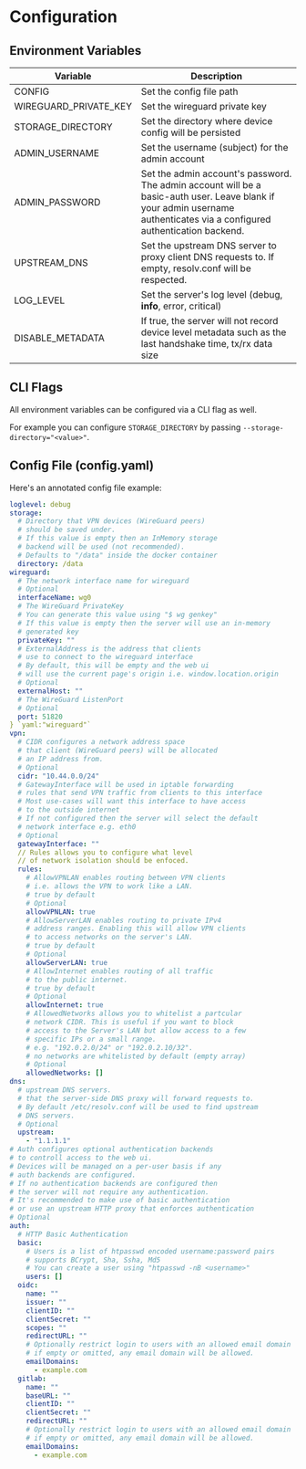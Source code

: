 # Configuration

## Environment Variables

| Variable              | Description |
|-----------------------|-------------|
| CONFIG                | Set the config file path |
| WIREGUARD_PRIVATE_KEY | Set the wireguard private key |
| STORAGE_DIRECTORY     | Set the directory where device config will be persisted |
| ADMIN_USERNAME        | Set the username (subject) for the admin account |
| ADMIN_PASSWORD        | Set the admin account's password. The admin account will be a basic-auth user. Leave blank if your admin username authenticates via a configured authentication backend. |
| UPSTREAM_DNS          | Set the upstream DNS server to proxy client DNS requests to. If empty, resolv.conf will be respected. |
| LOG_LEVEL             | Set the server's log level (debug, **info**, error, critical) |
| DISABLE_METADATA      | If true, the server will not record device level metadata such as the last handshake time, tx/rx data size |

## CLI Flags

All environment variables can be configured via a
CLI flag as well.

For example you can configure `STORAGE_DIRECTORY` by passing `--storage-directory="<value>"`.

## Config File (config.yaml)

Here's an annotated config file example:

```yaml
loglevel: debug
storage:
  # Directory that VPN devices (WireGuard peers)
  # should be saved under.
  # If this value is empty then an InMemory storage
  # backend will be used (not recommended).
  # Defaults to "/data" inside the docker container
  directory: /data
wireguard:
  # The network interface name for wireguard
  # Optional
  interfaceName: wg0
  # The WireGuard PrivateKey
  # You can generate this value using "$ wg genkey"
  # If this value is empty then the server will use an in-memory
  # generated key
  privateKey: ""
  # ExternalAddress is the address that clients
  # use to connect to the wireguard interface
  # By default, this will be empty and the web ui
  # will use the current page's origin i.e. window.location.origin
  # Optional
  externalHost: ""
  # The WireGuard ListenPort
  # Optional
  port: 51820
} `yaml:"wireguard"`
vpn:
  # CIDR configures a network address space
  # that client (WireGuard peers) will be allocated
  # an IP address from.
  # Optional
  cidr: "10.44.0.0/24"
  # GatewayInterface will be used in iptable forwarding
  # rules that send VPN traffic from clients to this interface
  # Most use-cases will want this interface to have access
  # to the outside internet
  # If not configured then the server will select the default
  # network interface e.g. eth0
  # Optional
  gatewayInterface: ""
  // Rules allows you to configure what level
  // of network isolation should be enfoced.
  rules:
    # AllowVPNLAN enables routing between VPN clients
    # i.e. allows the VPN to work like a LAN.
    # true by default
    # Optional
    allowVPNLAN: true
    # AllowServerLAN enables routing to private IPv4
    # address ranges. Enabling this will allow VPN clients
    # to access networks on the server's LAN.
    # true by default
    # Optional
    allowServerLAN: true
    # AllowInternet enables routing of all traffic
    # to the public internet.
    # true by default
    # Optional
    allowInternet: true
    # AllowedNetworks allows you to whitelist a partcular
    # network CIDR. This is useful if you want to block
    # access to the Server's LAN but allow access to a few
    # specific IPs or a small range.
    # e.g. "192.0.2.0/24" or "192.0.2.10/32".
    # no networks are whitelisted by default (empty array)
    # Optional
    allowedNetworks: []
dns:
  # upstream DNS servers.
  # that the server-side DNS proxy will forward requests to.
  # By default /etc/resolv.conf will be used to find upstream
  # DNS servers.
  # Optional
  upstream:
    - "1.1.1.1"
# Auth configures optional authentication backends
# to controll access to the web ui.
# Devices will be managed on a per-user basis if any
# auth backends are configured.
# If no authentication backends are configured then
# the server will not require any authentication.
# It's recommended to make use of basic authentication
# or use an upstream HTTP proxy that enforces authentication
# Optional
auth:
  # HTTP Basic Authentication
  basic:
    # Users is a list of htpasswd encoded username:password pairs
    # supports BCrypt, Sha, Ssha, Md5
    # You can create a user using "htpasswd -nB <username>"
    users: []
  oidc:
    name: ""
    issuer: ""
    clientID: ""
    clientSecret: ""
    scopes: ""
    redirectURL: ""
    # Optionally restrict login to users with an allowed email domain
    # if empty or omitted, any email domain will be allowed.
    emailDomains:
      - example.com
  gitlab:
    name: ""
    baseURL: ""
    clientID: ""
    clientSecret: ""
    redirectURL: ""
    # Optionally restrict login to users with an allowed email domain
    # if empty or omitted, any email domain will be allowed.
    emailDomains:
      - example.com
```
